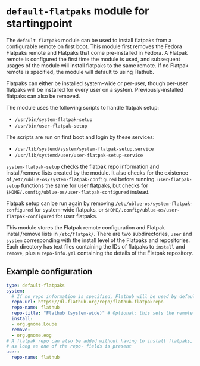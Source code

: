 # `default-flatpaks` module for startingpoint

The `default-flatpaks` module can be used to install flatpaks from a configurable remote on first boot. This module first removes the Fedora Flatpaks remote and Flatpaks that come pre-installed in Fedora. A Flatpak remote is configured the first time the module is used, and subsequent usages of the module will install flatpaks to the same remote. If no Flatpak remote is specified, the module will default to using Flathub.

Flatpaks can either be installed system-wide or per-user, though per-user flatpaks will be installed for every user on a system. Previously-installed flatpaks can also be removed.

The module uses the following scripts to handle flatpak setup:

- `/usr/bin/system-flatpak-setup`
- `/usr/bin/user-flatpak-setup`

The scripts are run on first boot and login by these services:

- `/usr/lib/systemd/system/system-flatpak-setup.service`
- `/usr/lib/systemd/user/user-flatpak-setup-service`

`system-flatpak-setup` checks the flatpak repo information and install/remove lists created by the module. It also checks for the existence of `/etc/ublue-os/system-flatpak-configured` before running. `user-flatpak-setup` functions the same for user flatpaks, but checks for `$HOME/.config/ublue-os/user-flatpak-configured` instead.

Flatpak setup can be run again by removing `/etc/ublue-os/system-flatpak-configured` for system-wide flatpaks, or `$HOME/.config/ublue-os/user-flatpak-configured` for user flatpaks.

This module stores the Flatpak remote configuration and Flatpak install/remove lists in `/etc/flatpak/`. There are two subdirectories, `user` and `system` corresponding with the install level of the Flatpaks and repositories. Each directory has text files containing the IDs of flatpaks to `install` and `remove`, plus a `repo-info.yml` containing the details of the Flatpak repository.

## Example configuration

```yaml
type: default-flatpaks
system:
  # If no repo information is specified, Flathub will be used by default
  repo-url: https://dl.flathub.org/repo/flathub.flatpakrepo
  repo-name: flathub
  repo-title: "Flathub (system-wide)" # Optional; this sets the remote's user-facing name in graphical frontends like GNOME Software
  install:
  - org.gnome.Loupe
  remove:
  - org.gnome.eog
# A flatpak repo can also be added without having to install flatpaks,
# as long as one of the repo- fields is present
user:
  repo-name: flathub
```

